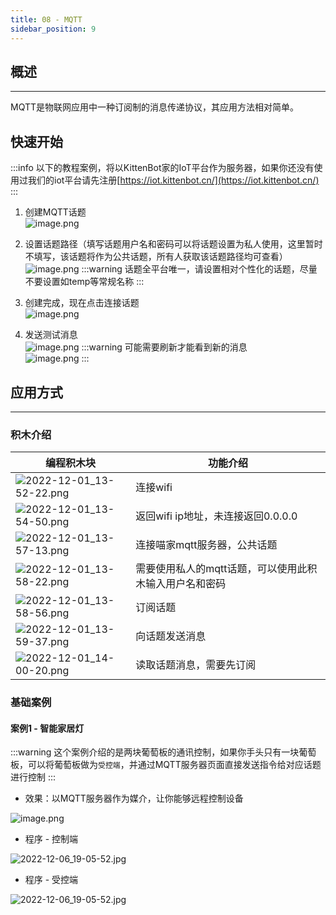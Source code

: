 ```yaml
---
title: 08 - MQTT
sidebar_position: 9
---
```





## 概述

---

MQTT是物联网应用中一种订阅制的消息传递协议，其应用方法相对简单。




## 快速开始
:::info
以下的教程案例，将以KittenBot家的IoT平台作为服务器，如果你还没有使用过我们的iot平台请先注册[https://iot.kittenbot.cn/](https://iot.kittenbot.cn/)
:::

1. 创建MQTT话题<br />![image.png](1670325170546-3ad6649c-16c6-4b4e-a05a-1434cb2f5975.png)

2. 设置话题路径（填写话题用户名和密码可以将话题设置为私人使用，这里暂时不填写，该话题将作为公共话题，所有人获取该话题路径均可查看）<br />![image.png](1670325511280-a1c2ee2a-8643-47c5-bc8c-b515140602f4.png)
:::warning
话题全平台唯一，请设置相对个性化的话题，尽量不要设置如temp等常规名称
:::

3. 创建完成，现在点击连接话题<br />![image.png](1670325614453-1d397c6a-7b6d-4592-9f12-a062616a9a44.png)

4. 发送测试消息<br />![image.png](1670325693953-94a34fdb-6b57-4336-8c6d-c15f27a17768.png)
:::warning
可能需要刷新才能看到新的消息<br />![image.png](1670325784181-4064761a-b7e5-4a18-a905-10200b622763.png)
:::





## 应用方式

---



### 积木介绍
| **编程积木块** | **功能介绍** |
| --- | --- |
| ![2022-12-01_13-52-22.png](1669874069000-ca226cc4-f86c-44d4-88b3-e3b456b947ca.png) | 连接wifi |
| ![2022-12-01_13-54-50.png](1669874115795-679b7c7e-341c-4b18-b905-751f51c0461e.png) | 返回wifi ip地址，未连接返回0.0.0.0 |
| ![2022-12-01_13-57-13.png](1669874283281-93045210-28dd-4a53-be36-52575c0217db.png) | 连接喵家mqtt服务器，公共话题 |
| ![2022-12-01_13-58-22.png](1669874319579-7114e974-ca61-46b4-93d2-3f6f581c6093.png) | 需要使用私人的mqtt话题，可以使用此积木输入用户名和密码 |
| ![2022-12-01_13-58-56.png](1669874356701-084e1ed1-a2c9-4ded-865c-c0dea633874e.png) | 订阅话题 |
| ![2022-12-01_13-59-37.png](1669874399164-cb70e2ae-cc6c-4950-b805-00becceb178f.png) | 向话题发送消息 |
| ![2022-12-01_14-00-20.png](1669874441495-c81b3703-4908-49ac-8433-c4f1d941a4c1.png) | 读取话题消息，需要先订阅 |





### 基础案例


#### 案例1 - 智能家居灯
:::warning
这个案例介绍的是两块葡萄板的通讯控制，如果你手头只有一块葡萄板，可以将葡萄板做为`受控端`，并通过MQTT服务器页面直接发送指令给对应话题进行控制
:::

- 效果：以MQTT服务器作为媒介，让你能够远程控制设备

![image.png](1670298755599-b39c3142-c38c-41f5-be67-252541907db5.png)

- 程序 - 控制端

![2022-12-06_19-05-52.jpg](1670325006788-cb48fd4d-a390-449d-a443-dfac47330fda.jpeg)

- 程序 - 受控端

![2022-12-06_19-05-52.jpg](1670325023732-1ba1731d-c008-441d-914f-6bf45708d07d.jpeg)

